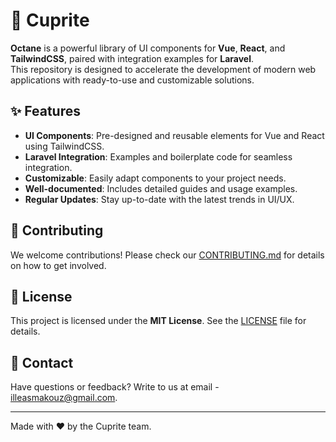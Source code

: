 # 🚀 Cuprite  

**Octane** is a powerful library of UI components for **Vue**, **React**, and **TailwindCSS**, paired with integration examples for **Laravel**.  
This repository is designed to accelerate the development of modern web applications with ready-to-use and customizable solutions.  

## ✨ Features  
- **UI Components**: Pre-designed and reusable elements for Vue and React using TailwindCSS.  
- **Laravel Integration**: Examples and boilerplate code for seamless integration.  
- **Customizable**: Easily adapt components to your project needs.  
- **Well-documented**: Includes detailed guides and usage examples.  
- **Regular Updates**: Stay up-to-date with the latest trends in UI/UX.  

## 🌟 Contributing
We welcome contributions! Please check our [CONTRIBUTING.md](CONTRIBUTING.md) for details on how to get involved.

## 📄 License
This project is licensed under the **MIT License**. See the [LICENSE](LICENSE) file for details.

## 📧 Contact
Have questions or feedback? Write to us at email - illeasmakouz@gmail.com.

---
Made with ❤️ by the Cuprite team.
